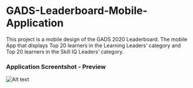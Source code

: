 # GADS-Leaderboard-Mobile-Application
 This project is  a mobile design of the GADS 2020 Leaderboard. The mobile App that displays Top 20 learners in the Learning Leaders’ category and Top 20 learners in the Skill IQ Leaders’ category.

### Application Screentshot - Preview

![Alt text](https://github.com/ThapeloK/GADS-Leaderboard-Mobile-Application/tree/master/screenshots/All%Screens.PNG)
